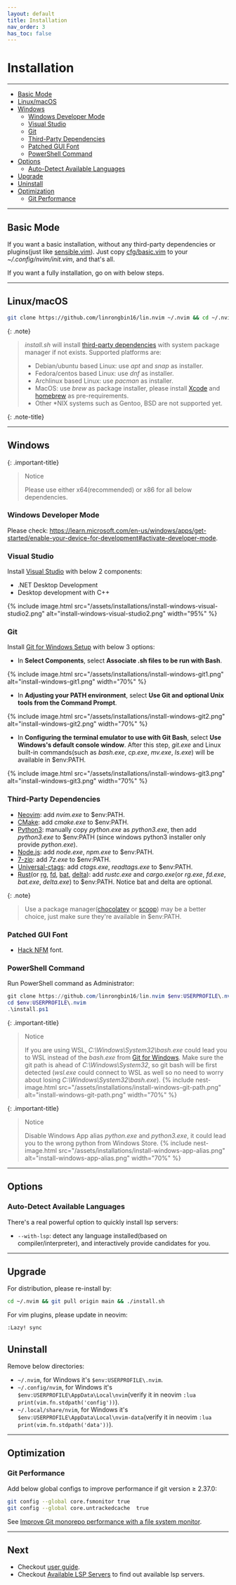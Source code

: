 ```yaml
---
layout: default
title: Installation
nav_order: 3
has_toc: false
---
```


<!-- markdownlint-disable MD013 MD025 -->

# Installation

---

- [Basic Mode](#basic-mode)
- [Linux/macOS](#linuxmacos)
- [Windows](#windows)
  - [Windows Developer Mode](#windows-developer-mode)
  - [Visual Studio](#visual-studio)
  - [Git](#git)
  - [Third-Party Dependencies](#third-party-dependencies)
  - [Patched GUI Font](#patched-gui-font)
  - [PowerShell Command](#powershell-command)
- [Options](#options)
  - [Auto-Detect Available Languages](#auto-detect-available-languages)
- [Upgrade](#upgrade)
- [Uninstall](#uninstall)
- [Optimization](#optimization)
  - [Git Performance](#git-performance)

---

## Basic Mode

If you want a basic installation, without any third-party dependencies or plugins(just like [sensible.vim](https://github.com/tpope/vim-sensible)). Just copy [cfg/basic.vim](https://github.com/linrongbin16/lin.nvim/blob/main/cfg/basic.vim) to your _~/.config/nvim/init.vim_, and that's all.

If you want a fully installation, go on with below steps.

---

## Linux/macOS

```bash
git clone https://github.com/linrongbin16/lin.nvim ~/.nvim && cd ~/.nvim && ./install.sh
```

{: .note}

> _install.sh_ will install [third-party dependencies](/lin.nvim.dev/appendix/#dependencies) with system package manager if not exists. Supported platforms are:
>
> - Debian/ubuntu based Linux: use _apt_ and _snap_ as installer.
> - Fedora/centos based Linux: use _dnf_ as installer.
> - Archlinux based Linux: use _pacman_ as installer.
> - MacOS: use _brew_ as package installer, please install [Xcode](https://guide.macports.org/chunked/installing.html) and [homebrew](https://brew.sh/) as pre-requirements.
> - Other \*NIX systems such as Gentoo, BSD are not supported yet.

{: .note-title}

---

## Windows

{: .important-title}

> Notice
>
> Please use either x64(recommended) or x86 for all below dependencies.

### Windows Developer Mode

Please check: <https://learn.microsoft.com/en-us/windows/apps/get-started/enable-your-device-for-development#activate-developer-mode>.

### Visual Studio

Install [Visual Studio](https://www.visualstudio.com/) with below 2 components:

- .NET Desktop Development
- Desktop development with C++

{% include image.html src="/assets/installations/install-windows-visual-studio2.png" alt="install-windows-visual-studio2.png" width="95%" %}

### Git

Install [Git for Windows Setup](https://git-scm.com/downloads) with below 3 options:

- In **Select Components**, select **Associate .sh files to be run with Bash**.

{% include image.html src="/assets/installations/install-windows-git1.png" alt="install-windows-git1.png" width="70%" %}

- In **Adjusting your PATH environment**, select **Use Git and optional Unix tools from the Command Prompt**.

{% include image.html src="/assets/installations/install-windows-git2.png" alt="install-windows-git2.png" width="70%" %}

- In **Configuring the terminal emulator to use with Git Bash**, select **Use Windows's default console window**. After this step, _git.exe_ and Linux built-in commands(such as _bash.exe_, _cp.exe_, _mv.exe_, _ls.exe_) will be available in $env:PATH.

{% include image.html src="/assets/installations/install-windows-git3.png" alt="install-windows-git3.png" width="70%" %}

### Third-Party Dependencies

- [Neovim](https://github.com/neovim/neovim/releases/latest): add _nvim.exe_ to $env:PATH.
- [CMake](https://github.com/Kitware/CMake/releases/latest): add _cmake.exe_ to $env:PATH.
- [Python3](https://www.python.org/downloads/windows/): manually copy _python.exe_ as _python3.exe_, then add _python3.exe_ to $env:PATH (since windows python3 installer only provide _python.exe_).
- [Node.js](https://nodejs.org/en/download/): add _node.exe_, _npm.exe_ to $env:PATH.
- [7-zip](https://www.7-zip.org/): add _7z.exe_ to $env:PATH.
- [Universal-ctags](https://github.com/universal-ctags/ctags-win32/releases): add _ctags.exe_, _readtags.exe_ to $env:PATH.
- [Rust](https://www.rust-lang.org/)(or [rg](https://github.com/BurntSushi/ripgrep), [fd](https://github.com/sharkdp/fd), [bat](https://github.com/sharkdp/bat), [delta](https://github.com/dandavison/delta)): add _rustc.exe_ and _cargo.exe_(or _rg.exe_, _fd.exe_, _bat.exe_, _delta.exe_) to $env:PATH. Notice bat and delta are optional.

{: .note}

> Use a package manager([chocolatey](https://chocolatey.org/) or [scoop](https://scoop.sh/)) may be a better choice, just make sure they're available in $env:PATH.

### Patched GUI Font

- [Hack NFM](https://github.com/ryanoasis/nerd-fonts/releases/download/v2.2.2/Hack.zip) font.

### PowerShell Command

Run PowerShell command as Administrator:

```powershell
git clone https://github.com/linrongbin16/lin.nvim $env:USERPROFILE\.nvim
cd $env:USERPROFILE\.nvim
.\install.ps1
```

{: .important-title}

> Notice
>
> If you are using WSL, _C:\Windows\System32\bash.exe_ could lead you to WSL instead of the _bash.exe_ from [Git for Windows](https://git-scm.com/). Make sure the git path is ahead of _C:\Windows\System32_, so git bash will be first detected (_wsl.exe_ could connect to WSL as well so no need to worry about losing _C:\Windows\System32\bash.exe_).
> {% include nest-image.html src="/assets/installations/install-windows-git-path.png" alt="install-windows-git-path.png" width="70%" %}

{: .important-title}

> Notice
>
> Disable Windows App alias _python.exe_ and _python3.exe_, it could lead you to the wrong python from Windows Store.
> {% include nest-image.html src="/assets/installations/install-windows-app-alias.png" alt="install-windows-app-alias.png" width="70%" %}

---

## Options

### Auto-Detect Available Languages

There's a real powerful option to quickly install lsp servers:

- `--with-lsp`: detect any language installed(based on compiler/interpreter), and interactively provide candidates for you.

---

## Upgrade

For distribution, please re-install by:

```bash
cd ~/.nvim && git pull origin main && ./install.sh
```

For vim plugins, please update in neovim:

```vim
:Lazy! sync
```

## Uninstall

Remove below directories:

- `~/.nvim`, for Windows it's `$env:USERPROFILE\.nvim`.
- `~/.config/nvim`, for Windows it's `$env:USERPROFILE\AppData\Local\nvim`(verify it in neovim `:lua print(vim.fn.stdpath('config'))`).
- `~/.local/share/nvim`, for Windows it's `$env:USERPROFILE\AppData\Local\nvim-data`(verify it in neovim `:lua print(vim.fn.stdpath('data'))`).

---

## Optimization

### Git Performance

Add below global configs to improve performance if git version &ge; 2.37.0:

```bash
git config --global core.fsmonitor true
git config --global core.untrackedcache  true
```

See [Improve Git monorepo performance with a file system monitor](https://github.blog/2022-06-29-improve-git-monorepo-performance-with-a-file-system-monitor/).

---

## Next

- Checkout [user guide](/lin.nvim.dev/docs/user-guide).
- Checkout [Available LSP Servers](/lin.nvim.dev/docs/appendix/#available-lsp-servers) to find out available lsp servers.
